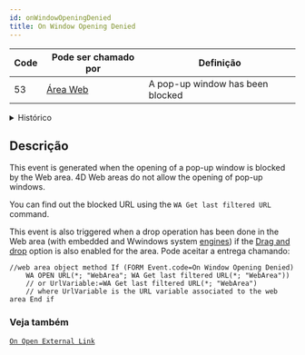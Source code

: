 ```yaml
---
id: onWindowOpeningDenied
title: On Window Opening Denied
---
```


| Code | Pode ser chamado por                           | Definição                        |
| ---- | ---------------------------------------------- | -------------------------------- |
| 53   | [Área Web](../FormObjects/webArea_overview.md) | A pop-up window has been blocked |

<details><summary>Histórico</summary>

| Versão | Mudanças |
| ------ | -------- |
| v19 R5 | On Drop  |
</details>

## Descrição

This event is generated when the opening of a pop-up window is blocked by the Web area. 4D Web areas do not allow the opening of pop-up windows.

You can find out the blocked URL using the `WA Get last filtered URL` command.

This event is also triggered when a drop operation has been done in the Web area (with embedded and Wwindows system [engines](../FormObjects/properties_WebArea.md#use-embedded-web-rendering-engine)) if the [Drag and drop](../FormObjects/webArea_overview.md#user-interface) option is also enabled for the area. Pode aceitar a entrega chamando:

```4d
//web area object method If (FORM Event.code=On Window Opening Denied)
    WA OPEN URL(*; "WebArea"; WA Get last filtered URL(*; "WebArea"))  
    // or UrlVariable:=WA Get last filtered URL(*; "WebArea")  
    // where UrlVariable is the URL variable associated to the web area End if 
```


### Veja também
[`On Open External Link`](onOpenExternalLink.md)